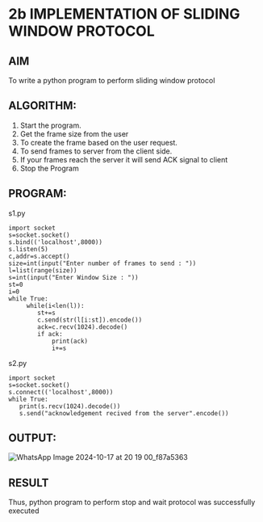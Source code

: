 # 2b IMPLEMENTATION OF SLIDING WINDOW PROTOCOL
## AIM
To write a python program to perform sliding window protocol
## ALGORITHM:
1. Start the program.
2. Get the frame size from the user
3. To create the frame based on the user request.
4. To send frames to server from the client side.
5. If your frames reach the server it will send ACK signal to client
6. Stop the Program
## PROGRAM:
s1.py
```
import socket
s=socket.socket()
s.bind(('localhost',8000))
s.listen(5)
c,addr=s.accept()
size=int(input("Enter number of frames to send : "))
l=list(range(size))
s=int(input("Enter Window Size : "))
st=0
i=0
while True:
     while(i<len(l)):
        st+=s
        c.send(str(l[i:st]).encode())
        ack=c.recv(1024).decode()
        if ack:
            print(ack)
            i+=s

```

s2.py
```
import socket
s=socket.socket()
s.connect(('localhost',8000))
while True:
   print(s.recv(1024).decode())
   s.send("acknowledgement recived from the server".encode())

```
## OUTPUT:

![WhatsApp Image 2024-10-17 at 20 19 00_f87a5363](https://github.com/user-attachments/assets/5c5af07a-e04a-4cdc-9a5d-df6046c709b3)

## RESULT
Thus, python program to perform stop and wait protocol was successfully executed
